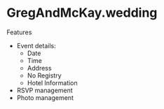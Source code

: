 # GregAndMcKay.wedding

Features
- Event details:
    - Date
    - Time
    - Address
    - No Registry
    - Hotel Information
- RSVP management
- Photo management
